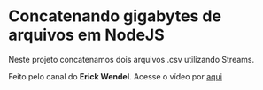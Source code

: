 # Concatenando gigabytes de arquivos em NodeJS

Neste projeto concatenamos dois arquivos .csv utilizando Streams.

Feito pelo canal do **Erick Wendel**. Acesse o vídeo por [aqui](https://www.youtube.com/watch?v=iT97rkTEvSo&list=WL)